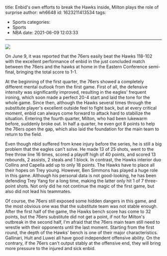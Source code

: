 title: Enbid's own efforts to break the Hawks inside, Milton plays the role of surprise
author: wh6648
id: 1623211413534
tags: 
- Sports
categories: 
- Sports
- NBA
date: 2021-06-09 12:03:33
---
![](https://p3.itc.cn/q_70/images01/20210609/9ea38c1856444eeb85b087b7c0685dc8.jpeg)


On June 9, it was reported that the 76ers easily beat the Hawks 118-102 with the excellent performance of enbid in the just concluded match between the 76ers and the hawks at home in the Eastern Conference semi-final, bringing the total score to 1-1.

At the beginning of the first quarter, the 76ers showed a completely different mental outlook from the first game. First of all, the defensive intensity was significantly improved, resulting in the eagles' frequent ironing, which soon made a perfect 20-4 start and laid the tone for the whole game. Since then, although the Hawks several times through the substitute player's excellent outside feel to fight back, but at every critical moment, enbid can always come forward to attack hard to stabilize the situation. Entering the fourth quarter, Milton, who had been lukewarm before, suddenly broke out. In half a quarter, he even got 8 points to help the 76ers open the gap, which also laid the foundation for the main team to return to the field.

Even though nbid suffered from knee injury before the series, he is still a big problem that the eagles can't solve. He made 13 of 25 shots, went to the free throw line 16 times, scored a playoff high of 40 points, and scored 13 rebounds, 2 assists, 2 steals and 1 block. In contrast, the Hawks interior duo Collins and Capella add up to only 18 points. The Hawks have to place all their hopes on Trey young. However, Ben Simmons has played a huge role in this game. Although his personal data is not good-looking, he has been defending Trey Yang for a long time, making the latter only hit 1 of 7 three-point shots. Not only did he not continue the magic of the first game, but also did not lead his teammates.

Of course, the 76ers still exposed some hidden dangers in this game, and the most obvious one was that the substitute team was not stable enough. After the first half of the game, the Hawks bench score has come to 32 points, but the 76ers substitute did not get a point, if not for Milton's outbreak in the second half, I'm afraid that the 76ers main team still need to wrestle with their opponents until the last moment. Starting from the first round, the depth of the Hawks' bench is one of their major characteristics. Gallinari, Hult and Luwei all have good independent offensive ability. On the contrary, if the 76ers can't output stably at the offensive end, they will bring more pressure to the injured and sick enbid.

